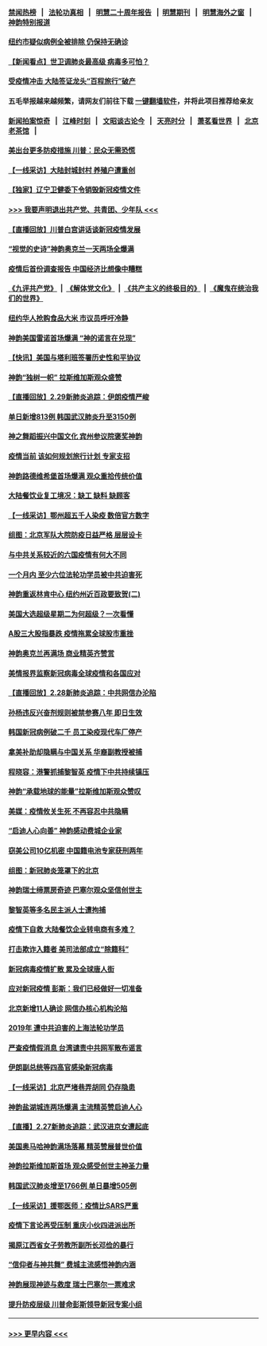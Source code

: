 #### [禁闻热榜](热点新闻.md?=0)  &nbsp;&nbsp;|&nbsp;&nbsp; [法轮功真相](https://github.com/gfw-breaker/truth/blob/master/README.md?=0) &nbsp;&nbsp;|&nbsp;&nbsp; [明慧二十周年报告](https://github.com/gfw-breaker/mh-reports/blob/master/README.md?=0) &nbsp;&nbsp;|&nbsp;&nbsp;[明慧期刊](https://github.com/gfw-breaker/mh-qikan) &nbsp;&nbsp;|&nbsp;&nbsp; [明慧海外之窗](https://github.com/gfw-breaker/mh-news/blob/master/README.md?=0) &nbsp;&nbsp;|&nbsp;&nbsp; [神韵特别报道](https://github.com/gfw-breaker/mh-news/blob/master/shenyun.md?=0)
#### [纽约市疑似病例全被排除 仍保持无确诊](../pages/nf4514/n11906039.md?t=03011531) 
#### [【新闻看点】世卫调肺炎最高级 病毒多可怕？](../pages/nf4514/n11905498.md?t=03011531) 
#### [受疫情冲击 大陆签证龙头“百程旅行”破产](../pages/nf4514/n11905777.md?t=03011531) 
#### 五毛举报越来越频繁，请网友们前往下载 [一键翻墙软件](https://github.com/gfw-breaker/ssr-accounts)，并将此项目推荐给亲友
#### [新闻拍案惊奇](https://github.com/gfw-breaker/banned-news/blob/master/pages/link4.md) &nbsp;&nbsp;|&nbsp;&nbsp; [江峰时刻](https://github.com/gfw-breaker/banned-news/blob/master/pages/link4.md) &nbsp;&nbsp;|&nbsp;&nbsp; [文昭谈古论今](https://github.com/gfw-breaker/banned-news/blob/master/pages/link4.md) &nbsp;&nbsp;|&nbsp;&nbsp; [天亮时分](https://github.com/gfw-breaker/banned-news/blob/master/pages/link4.md) &nbsp;&nbsp;|&nbsp;&nbsp; [萧茗看世界](https://github.com/gfw-breaker/banned-news/blob/master/pages/link4.md) &nbsp;&nbsp;|&nbsp;&nbsp; [北京老茶馆](https://github.com/gfw-breaker/banned-news/blob/master/pages/link4.md) &nbsp;&nbsp;|&nbsp;&nbsp; 
#### [美出台更多防疫措施 川普：民众无需恐慌](../pages/nf4514/n11905747.md?t=03011531) 
#### [【一线采访】大陆封城封村 养殖户遭重创](../pages/nf4514/n11905654.md?t=03011531) 
#### [【独家】辽宁卫健委下令销毁新冠疫情文件](../pages/nf4514/n11901418.md?t=03011531) 
#### [>>> 我要声明退出共产党、共青团、少年队 <<<](https://github.com/begood0513/goodnews/blob/master/quit/letter.md) 
#### [【直播回放】川普白宫讲话谈新冠疫情发展](../pages/nf4514/n11905588.md?t=03011531) 
#### [“视觉的史诗”神韵奥克兰一天两场全爆满](../pages/nf4514/n11905160.md?t=03011531) 
#### [疫情后首份调查报告 中国经济比想像中糟糕](../pages/nf4514/n11905617.md?t=03011531) 
#### [《九评共产党》](https://github.com/begood0513/9ping.md/blob/master/README.md) &nbsp;|&nbsp; [《解体党文化》](../../../../jtdwh.md/blob/master/README.md)  &nbsp;|&nbsp; [《共产主义的终极目的》](../../../../gczydzjmd.md/blob/master/README.md) &nbsp;|&nbsp; [《魔鬼在统治我们的世界》](../../../../mgztzwmdsj.md/blob/master/README.md) 
#### [纽约华人抢购食品大米 市议员呼吁冷静](../pages/nf4514/n11904453.md?t=03011531) 
#### [神韵美国雷诺首场爆满 “神的诺言在兑现”](../pages/nf4514/n11905108.md?t=03011531) 
#### [【快讯】美国与塔利班签署历史性和平协议](../pages/nf4514/n11905172.md?t=03011531) 
#### [神韵“独树一帜” 拉斯维加斯观众盛赞](../pages/nf4514/n11905063.md?t=03011531) 
#### [【直播回放】2.29新肺炎追踪：伊朗疫情严峻](../pages/nf4514/n11905061.md?t=03011531) 
#### [单日新增813例 韩国武汉肺炎升至3150例](../pages/nf4514/n11904722.md?t=03011531) 
#### [神之舞蹈振兴中国文化 宾州参议院褒奖神韵](../pages/nf4514/n11904839.md?t=03011531) 
#### [疫情当前 该如何规划旅行计划 专家支招](../pages/nf4514/n11903865.md?t=03011531) 
#### [神韵路德维希堡首场爆满 观众重拾传统价值](../pages/nf4514/n11904504.md?t=03011531) 
#### [大陆餐饮业复工境况：缺工 缺料 缺顾客](../pages/nf4514/n11903854.md?t=03011531) 
#### [【一线采访】鄂州超五千人染疫 数倍官方数字](../pages/nf4514/n11903700.md?t=03011531) 
#### [组图：北京军队大院防疫日益严格 层层设卡](../pages/nf4514/n11903611.md?t=03011531) 
#### [与中共关系较近的六国疫情有何大不同](../pages/nf4514/n11903440.md?t=03011531) 
#### [一个月内 至少六位法轮功学员被中共迫害死](../pages/nf4514/n11903296.md?t=03011531) 
#### [神韵重返林肯中心 纽约州近百政要致贺(二)](../pages/nf4514/n11897500.md?t=03011531) 
#### [美国大选超级星期二为何超级？一次看懂](../pages/nf4514/n11903490.md?t=03011531) 
#### [A股三大股指暴跌 疫情拖累全球股市重挫](../pages/nf4514/n11903257.md?t=03011531) 
#### [神韵奥克兰再满场 商业精英齐赞赏](../pages/nf4514/n11903372.md?t=03011531) 
#### [美情报界监察新冠病毒全球疫情和各国应对](../pages/nf4514/n11903098.md?t=03011531) 
#### [【直播回放】2.28新肺炎追踪：中共网信办沦陷](../pages/nf4514/n11902975.md?t=03011531) 
#### [孙杨违反兴奋剂规则被禁参赛八年 即日生效](../pages/nf4514/n11902928.md?t=03011531) 
#### [韩国新冠病例破二千 员工染疫现代车厂停产](../pages/nf4514/n11902630.md?t=03011531) 
#### [拿美补助却隐瞒与中国关系 华裔副教授被捕](../pages/nf4514/n11901687.md?t=03011531) 
#### [程晓容：港警抓捕黎智英 疫情下中共持续镇压](../pages/nf4514/n11902595.md?t=03011531) 
#### [神韵“承载地球的能量”拉斯维加斯观众赞叹](../pages/nf4514/n11902489.md?t=03011531) 
#### [美媒：疫情攸关生死 不再容忍中共隐瞒](../pages/nf4514/n11901694.md?t=03011531) 
#### [“启迪人心向善” 神韵感动费城企业家](../pages/nf4514/n11902335.md?t=03011531) 
#### [窃美公司10亿机密 中国籍电池专家获刑两年](../pages/nf4514/n11901996.md?t=03011531) 
#### [组图：新冠肺炎笼罩下的北京](../pages/nf4514/n11901202.md?t=03011531) 
#### [神韵瑞士缔票房奇迹 巴塞尔观众坚信创世主](../pages/nf4514/n11901860.md?t=03011531) 
#### [黎智英等多名民主派人士遭拘捕](../pages/nf4514/n11901691.md?t=03011531) 
#### [疫情下自救 大陆餐饮企业转电商有多难？](../pages/nf4514/n11901489.md?t=03011531) 
#### [打击欺诈入籍者 美司法部成立“除籍科”](../pages/nf4514/n11901364.md?t=03011531) 
#### [新冠病毒疫情扩散 累及全球唐人街](../pages/nf4514/n11901276.md?t=03011531) 
#### [应对新冠疫情 彭斯：我们已经做好一切准备](../pages/nf4514/n11901268.md?t=03011531) 
#### [北京新增11人确诊 网信办核心机构沦陷](../pages/nf4514/n11901041.md?t=03011531) 
#### [2019年 遭中共迫害的上海法轮功学员](../pages/nf4514/n11900714.md?t=03011531) 
#### [严查疫情假消息 台湾谴责中共网军散布谣言](../pages/nf4514/n11900739.md?t=03011531) 
#### [伊朗副总统等四高官感染新冠病毒](../pages/nf4514/n11900818.md?t=03011531) 
#### [【一线采访】北京严堵巷弄胡同 仍存隐患](../pages/nf4514/n11900723.md?t=03011531) 
#### [神韵盐湖城连两场爆满 主流精英赞启迪人心](../pages/nf4514/n11900603.md?t=03011531) 
#### [【直播】2.27新肺炎追踪：武汉进京女遭起底](../pages/nf4514/n11900415.md?t=03011531) 
#### [美国奥马哈神韵满场落幕 精英赞展普世价值](../pages/nf4514/n11900565.md?t=03011531) 
#### [神韵拉斯维加斯首场 观众感受创世主神圣力量](../pages/nf4514/n11900294.md?t=03011531) 
#### [韩国武汉肺炎增至1766例 单日暴增505例](../pages/nf4514/n11899748.md?t=03011531) 
#### [【一线采访】援鄂医师：疫情比SARS严重](../pages/nf4514/n11899583.md?t=03011531) 
#### [疫情下言论再受压制 重庆小伙四进派出所](../pages/nf4514/n11899264.md?t=03011531) 
#### [揭原江西省女子劳教所副所长邓俭的暴行](../pages/nf4514/n11898252.md?t=03011531) 
#### [“信仰者与神共舞” 费城主流感悟神韵内涵](../pages/nf4514/n11899302.md?t=03011531) 
#### [神韵展现神迹与救度 瑞士巴塞尔一票难求](../pages/nf4514/n11899191.md?t=03011531) 
#### [提升防疫层级 川普命彭斯领导新冠专案小组](../pages/nf4514/n11898934.md?t=03011531) 

----
#### [ >>> 更早内容 <<< ](../indexes/nf4514-earlier.md)
